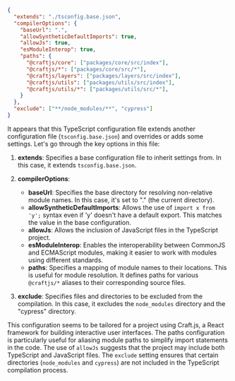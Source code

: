 ```json
{
  "extends": "./tsconfig.base.json",
  "compilerOptions": {
    "baseUrl": ".",
    "allowSyntheticDefaultImports": true,
    "allowJs": true,
    "esModuleInterop": true,
    "paths": {
      "@craftjs/core": ["packages/core/src/index"],
      "@craftjs/*": ["packages/core/src/*"],
      "@craftjs/layers": ["packages/layers/src/index"],
      "@craftjs/utils": ["packages/utils/src/index"],
      "@craftjs/utils/*": ["packages/utils/src/*"],
    }
  },
  "exclude": ["**/node_modules/**", "cypress"]
}

```

It appears that this TypeScript configuration file extends another configuration file (`tsconfig.base.json`) and overrides or adds some settings. Let's go through the key options in this file:

1. **extends**: Specifies a base configuration file to inherit settings from. In this case, it extends `tsconfig.base.json`.

2. **compilerOptions**:
   - **baseUrl**: Specifies the base directory for resolving non-relative module names. In this case, it's set to "." (the current directory).
   - **allowSyntheticDefaultImports**: Allows the use of `import x from 'y';` syntax even if 'y' doesn't have a default export. This matches the value in the base configuration.
   - **allowJs**: Allows the inclusion of JavaScript files in the TypeScript project.
   - **esModuleInterop**: Enables the interoperability between CommonJS and ECMAScript modules, making it easier to work with modules using different standards.
   - **paths**: Specifies a mapping of module names to their locations. This is useful for module resolution. It defines paths for various `@craftjs/*` aliases to their corresponding source files.

3. **exclude**: Specifies files and directories to be excluded from the compilation. In this case, it excludes the `node_modules` directory and the "cypress" directory.

This configuration seems to be tailored for a project using Craft.js, a React framework for building interactive user interfaces. The paths configuration is particularly useful for aliasing module paths to simplify import statements in the code. The use of `allowJs` suggests that the project may include both TypeScript and JavaScript files. The `exclude` setting ensures that certain directories (`node_modules` and `cypress`) are not included in the TypeScript compilation process.